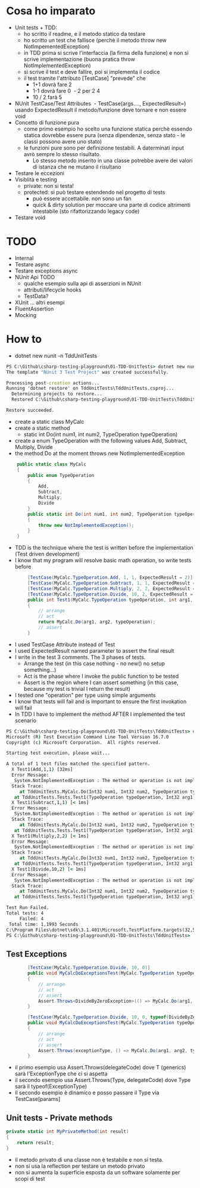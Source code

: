 # Cosa ho imparato
 
 - Unit tests + TDD:
   - ho scritto il readme, e il metodo statico da testare
   - ho scritto un test che fallisce (perchè il metodo throw new NotImpementedException)
   - in TDD prima si scrive l'interfaccia (la firma della funzione) e non si scrive implementazione (buona pratica throw NotImplementedException)
   - si scrive il test e deve fallire, poi si implementa il codice
   - il test tramite l'attributo [TestCase] "prevede" che
     - 1+1 dovrà fare 2
     - 1-1 dovrà fare 0
​     - 2 per 2 4
     - 10 / 2 farà 5
 - NUnit TestCase/Test Attributes
​   - TestCase(args...., ExpectedResult=) usando ExpectedResult il metodo/funzione deve tornare e non essere void
 - Concetto di funzione pura
   - come primo esempio ho scelto una funzione statica perchè essendo statica dovrebbe essere pura (senza dipendenze, senza stato - le classi possono avere uno stato)
   - le funzioni pure sono per definizione testabili. A daterminati input avrò sempre lo stesso risultato.
     - Lo stesso metodo inserito in una classe potrebbe avere dei valori di istanza che ne mutano il risultano
 - Testare le eccezioni
 - Visiblità e testing
   - private: non si testa!
   - protected: si può testare estendendo nel progetto di tests
     - può essere accettabile. non sono un fan
     - quick & dirty solution per moccare una parte di codice altrimenti intestabile (sto rifattorizzando legacy code)
 - Testare void

# TODO

 - Internal 
 - Testare async
 - Testare exceptions async
 - NUnit Api TODO 
   - qualche esempio sulla api di asserzioni in NUnit
   - attributi/lifecycle hooks
   - TestData?
 - XUnit ... altri esempi
 - FluentAssertion
 - Mocking

# How to

- dotnet new nunit -n TddUnitTests
```cmd
PS C:\Github\csharp-testing-playground\01-TDD-UnitTests> dotnet new nunit -n TddUnitTests
The template "NUnit 3 Test Project" was created successfully.

Processing post-creation actions...
Running 'dotnet restore' on TddUnitTests\TddUnitTests.csproj...
  Determining projects to restore...
  Restored C:\Github\csharp-testing-playground\01-TDD-UnitTests\TddUnitTests\TddUnitTests.csproj (in 2,03 sec).

Restore succeeded.
```

 - create a static class MyCalc
 - create a static method
   - static int Do(int num1, int num2, TypeOperation typeOperation)
 - create a enum TypeOperation with the following values Add, Subtract, Multiply, Divide
 - the method Do at the moment throws new NotImplementedException

```csharp
    public static class MyCalc
    {
        public enum TypeOperation
        {
            Add,
            Subtract,
            Multiply,
            Divide
        }
        public static int Do(int num1, int num2, TypeOperation typeOperation)
        {
            throw new NotImplementedException();
        }
    }
```

 - TDD is the technique where the test is written before the implementation (Test driven development)
 - I know that my program will resolve basic math operation, so write tests before


```csharp
        [TestCase(MyCalc.TypeOperation.Add, 1, 1, ExpectedResult = 2)]
        [TestCase(MyCalc.TypeOperation.Subtract, 1, 1, ExpectedResult = 0)]
        [TestCase(MyCalc.TypeOperation.Multiply, 2, 2, ExpectedResult = 4)]
        [TestCase(MyCalc.TypeOperation.Divide, 10, 2, ExpectedResult = 5)]
        public int Test1(MyCalc.TypeOperation typeOperation, int arg1, int arg2)
        {
            // arrange
            // act
            return MyCalc.Do(arg1, arg2, typeOperation);
            // assert
        }
```
 - I used TestCase Attribute instead of Test
 - I used ExpectedResult named parameter to assert the final result
 - I write in the test 3 comments. The 3 phases of tests.
   - Arrange the test (in this case nothing - no new() no setup something...)
   - Act is the phase where I invoke the public function to be tested
   - Assert is the region where I can assert something (in this case, because my test is trivial I return the result)
 - I tested one "operation" per type using simple arguments
 - I know that tests will fail and is important to ensure the first invokation will fail
 - In TDD I have to implement the method AFTER I implemented the test scenario

```cmd
PS C:\Github\csharp-testing-playground\01-TDD-UnitTests\TddUnitTests> dotnet test                                       Test run for C:\Github\csharp-testing-playground\01-TDD-UnitTests\TddUnitTests\bin\Debug\netcoreapp3.1\TddUnitTests.dll(.NETCoreApp,Version=v3.1)
Microsoft (R) Test Execution Command Line Tool Version 16.7.0
Copyright (c) Microsoft Corporation.  All rights reserved.

Starting test execution, please wait...

A total of 1 test files matched the specified pattern.
  X Test1(Add,1,1) [32ms]
  Error Message:
   System.NotImplementedException : The method or operation is not implemented.
  Stack Trace:
     at TddUnitTests.MyCalc.Do(Int32 num1, Int32 num2, TypeOperation typeOperation) in C:\Github\csharp-testing-playground\01-TDD-UnitTests\TddUnitTests\UnitTest1.cs:line 33
   at TddUnitTests.Tests.Test1(TypeOperation typeOperation, Int32 arg1, Int32 arg2) in C:\Github\csharp-testing-playground\01-TDD-UnitTests\TddUnitTests\UnitTest1.cs:line 17
  X Test1(Subtract,1,1) [< 1ms]
  Error Message:
   System.NotImplementedException : The method or operation is not implemented.
  Stack Trace:
     at TddUnitTests.MyCalc.Do(Int32 num1, Int32 num2, TypeOperation typeOperation) in C:\Github\csharp-testing-playground\01-TDD-UnitTests\TddUnitTests\UnitTest1.cs:line 33
   at TddUnitTests.Tests.Test1(TypeOperation typeOperation, Int32 arg1, Int32 arg2) in C:\Github\csharp-testing-playground\01-TDD-UnitTests\TddUnitTests\UnitTest1.cs:line 17
  X Test1(Multiply,2,2) [< 1ms]
  Error Message:
   System.NotImplementedException : The method or operation is not implemented.
  Stack Trace:
     at TddUnitTests.MyCalc.Do(Int32 num1, Int32 num2, TypeOperation typeOperation) in C:\Github\csharp-testing-playground\01-TDD-UnitTests\TddUnitTests\UnitTest1.cs:line 33
   at TddUnitTests.Tests.Test1(TypeOperation typeOperation, Int32 arg1, Int32 arg2) in C:\Github\csharp-testing-playground\01-TDD-UnitTests\TddUnitTests\UnitTest1.cs:line 17
  X Test1(Divide,10,2) [< 1ms]
  Error Message:
   System.NotImplementedException : The method or operation is not implemented.
  Stack Trace:
     at TddUnitTests.MyCalc.Do(Int32 num1, Int32 num2, TypeOperation typeOperation) in C:\Github\csharp-testing-playground\01-TDD-UnitTests\TddUnitTests\UnitTest1.cs:line 33
   at TddUnitTests.Tests.Test1(TypeOperation typeOperation, Int32 arg1, Int32 arg2) in C:\Github\csharp-testing-playground\01-TDD-UnitTests\TddUnitTests\UnitTest1.cs:line 17

Test Run Failed.
Total tests: 4
     Failed: 4
 Total time: 1,1993 Seconds
C:\Program Files\dotnet\sdk\3.1.401\Microsoft.TestPlatform.targets(32,5): error MSB4181: The "Microsoft.TestPlatform.Build.Tasks.VSTestTask" task returned false but did not log an error. [C:\Github\csharp-testing-playground\01-TDD-UnitTests\TddUnitTests\TddUnitTests.csproj]
PS C:\Github\csharp-testing-playground\01-TDD-UnitTests\TddUnitTests>
```

## Test Exceptions

```csharp
        [TestCase(MyCalc.TypeOperation.Divide, 10, 0)]
        public void MyCalcDoExceptionsTest(MyCalc.TypeOperation typeOperation, int arg1, int arg2)
        {
            // arrange
            // act
            // assert
            Assert.Throws<DivideByZeroException>(() => MyCalc.Do(arg1, arg2, typeOperation));
        }

        [TestCase(MyCalc.TypeOperation.Divide, 10, 0, typeof(DivideByZeroException))]
        public void MyCalcDoExceptionsTest(MyCalc.TypeOperation typeOperation, int arg1, int arg2, Type exceptionType)
        {
            // arrange
            // act
            // assert
            Assert.Throws(exceptionType, () => MyCalc.Do(arg1, arg2, typeOperation));
        }
```

 - il primo esempio usa Assert.Throws<T>(delegateCode) dove T (generics) sarà l'ExceptionType che ci si aspetta
 - il secondo esempio usa Assert.Throws(Type, delegateCode) dove Type sarà il typeof(ExceptionType)
 - il secondo esempio è dinamico e posso passare il Type via TestCase[params]


## Unit tests - Private methods

```csharp 
private static int MyPrivateMethod(int result)
{
    return result;
}
```

 - il metodo privato di una classe non è testabile e non si testa.
 - non si usa la reflection per testare un metodo privato
 - non si aumenta la superficie esposta da un software solamente per scopi di test